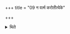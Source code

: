 +++
title = "09 न वर्त्म करोतीत्येके"

+++

<details><summary>थिते</summary>

9. According to some (ritualists) he does not drag.
</details>
